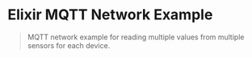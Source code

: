 # Elixir MQTT Network Example

>MQTT network example for reading multiple values from multiple sensors for each device.

